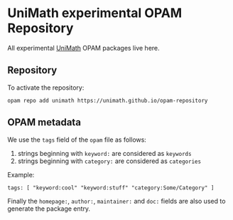 # UniMath experimental OPAM Repository

All experimental [UniMath](https://github.com/UniMath/UniMath) OPAM packages live here.

## Repository

To activate the repository:

    opam repo add unimath https://unimath.github.io/opam-repository

## OPAM metadata

We use the `tags` field of the `opam` file as follows:

 1. strings beginning with `keyword:` are considered as `keywords`
 2. strings beginning with `category:` are considered as `categories`

Example:

    tags: [ "keyword:cool" "keyword:stuff" "category:Some/Category" ]

Finally the `homepage:`, `author:`, `maintainer:` and `doc:` fields are
also used to generate the package entry.
